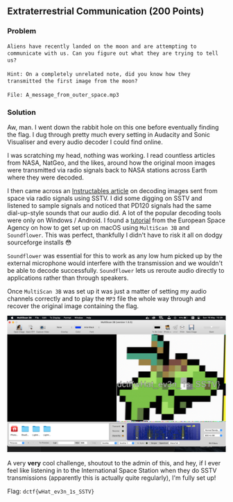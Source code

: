 ## Extraterrestrial Communication (200 Points)

### Problem
```
Aliens have recently landed on the moon and are attempting to communicate with us. Can you figure out what they are trying to tell us?

Hint: On a completely unrelated note, did you know how they transmitted the first image from the moon?

File: A_message_from_outer_space.mp3
```

### Solution
Aw, man. I went down the rabbit hole on this one before eventually finding the flag. I dug through pretty much every setting in Audacity and Sonic Visualiser and every audio decoder I could find online.

I was scratching my head, nothing was working. I read countless articles from NASA, NatGeo, and the likes, around how the original moon images were transmitted via radio signals back to NASA stations across Earth where they were decoded.

I then came across an [Instructables article](https://www.instructables.com/Decode-Digital-Radio-Signals-From-Earth-or-Space/) on decoding images sent from space via radio signals using SSTV.
I did some digging on SSTV and listened to sample signals and noticed that PD120 signals had the same dial-up-style sounds that our audio did.
A lot of the popular decoding tools were only on Windows / Android. I found a [tutorial](http://www.esa.int/ESA_Multimedia/Videos/2020/07/Mac_OSX_tutorial_How_to_receive_SSTV_pictures_from_the_International_Space_Station) from the European Space Agency on how to get set up on macOS using `MultiScan 3B` and `Soundflower`. This was perfect, thankfully I didn't have to risk it all on dodgy sourceforge installs 😳

`Soundflower` was essential for this to work as any low hum picked up by the external microphone would interfere with the transmission and we wouldn't be able to decode successfully. `Soundflower` lets us reroute audio directly to applications rather than through speakers.

Once `MultiScan 3B` was set up it was just a matter of setting my audio channels correctly and to play the `MP3` file the whole way through and recover the original image containing the flag.

![](img/multiscan.png)

A very **very** cool challenge, shoutout to the admin of this, and hey, if I ever feel like listening in to the International Space Station when they do SSTV transmissions (apparently this is actually quite regularly), I'm fully set up!

Flag: `dctf{wHat_ev3n_1s_SSTV}`

